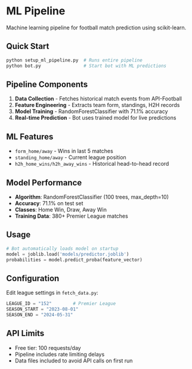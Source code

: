# ML Pipeline

Machine learning pipeline for football match prediction using scikit-learn.

## Quick Start

```bash
python setup_ml_pipeline.py  # Runs entire pipeline
python bot.py                # Start bot with ML predictions
```

## Pipeline Components

1. **Data Collection** - Fetches historical match events from API-Football
2. **Feature Engineering** - Extracts team form, standings, H2H records  
3. **Model Training** - RandomForestClassifier with 71.1% accuracy
4. **Real-time Prediction** - Bot uses trained model for live predictions

## ML Features

- `form_home/away` - Wins in last 5 matches
- `standing_home/away` - Current league position
- `h2h_home_wins/h2h_away_wins` - Historical head-to-head record

## Model Performance

- **Algorithm**: RandomForestClassifier (100 trees, max_depth=10)
- **Accuracy**: 71.1% on test set
- **Classes**: Home Win, Draw, Away Win
- **Training Data**: 380+ Premier League matches

## Usage

```python
# Bot automatically loads model on startup
model = joblib.load('models/predictor.joblib')
probabilities = model.predict_proba(feature_vector)
```

## Configuration

Edit league settings in `fetch_data.py`:
```python
LEAGUE_ID = "152"        # Premier League
SEASON_START = "2023-08-01"
SEASON_END = "2024-05-31"
```

## API Limits

- Free tier: 100 requests/day
- Pipeline includes rate limiting delays
- Data files included to avoid API calls on first run